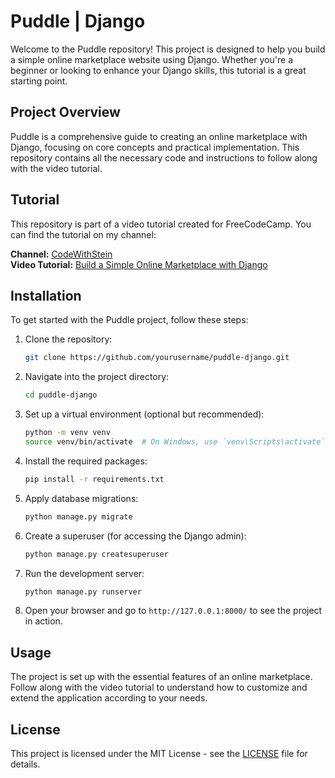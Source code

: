 # Puddle | Django

Welcome to the Puddle repository! This project is designed to help you build a simple online marketplace website using Django. Whether you're a beginner or looking to enhance your Django skills, this tutorial is a great starting point.

## Project Overview

Puddle is a comprehensive guide to creating an online marketplace with Django, focusing on core concepts and practical implementation. This repository contains all the necessary code and instructions to follow along with the video tutorial.

## Tutorial

This repository is part of a video tutorial created for FreeCodeCamp. You can find the tutorial on my channel:

**Channel:** [CodeWithStein](https://www.youtube.com/CodeWithStein)  
**Video Tutorial:** [Build a Simple Online Marketplace with Django](#)

## Installation

To get started with the Puddle project, follow these steps:

1. Clone the repository:

   ```bash
   git clone https://github.com/yourusername/puddle-django.git
   ```

2. Navigate into the project directory:

   ```bash
   cd puddle-django
   ```

3. Set up a virtual environment (optional but recommended):

   ```bash
   python -m venv venv
   source venv/bin/activate  # On Windows, use `venv\Scripts\activate`
   ```

4. Install the required packages:

   ```bash
   pip install -r requirements.txt
   ```

5. Apply database migrations:

   ```bash
   python manage.py migrate
   ```

6. Create a superuser (for accessing the Django admin):

   ```bash
   python manage.py createsuperuser
   ```

7. Run the development server:

   ```bash
   python manage.py runserver
   ```

8. Open your browser and go to `http://127.0.0.1:8000/` to see the project in action.

## Usage

The project is set up with the essential features of an online marketplace. Follow along with the video tutorial to understand how to customize and extend the application according to your needs.

## License

This project is licensed under the MIT License - see the [LICENSE](LICENSE) file for details.
